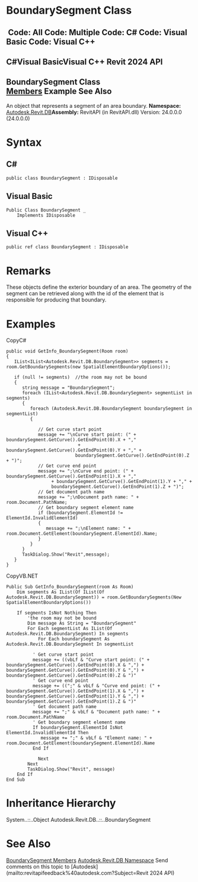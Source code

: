 # BoundarySegment Class

﻿
 Code: All Code: Multiple Code: C# Code: Visual Basic Code: Visual C++   
---  
C#Visual BasicVisual C++
Revit 2024 API  
---  
BoundarySegment Class  
[Members](3661349e-41e4-b2d7-5c4a-21e002d6b762.md "BoundarySegment Members") Example See Also  
---  
An object that represents a segment of an area boundary. 
**Namespace:** [Autodesk.Revit.DB](87546ba7-461b-c646-cbb1-2cb8f5bff8b2.md "Autodesk.Revit.DB Namespace")**Assembly:** RevitAPI (in RevitAPI.dll) Version: 24.0.0.0 (24.0.0.0)
# Syntax
C#  
---  
```text
public class BoundarySegment : IDisposable
```
  
Visual Basic  
---  
```text
Public Class BoundarySegment _
	Implements IDisposable
```
  
Visual C++  
---  
```text
public ref class BoundarySegment : IDisposable
```
  
# Remarks
These objects define the exterior boundary of an area. The geometry of the segment can be retrieved along with the id of the element that is responsible for producing that boundary. 
# Examples
CopyC#
```text
public void GetInfo_BoundarySegment(Room room)
{
   IList<IList<Autodesk.Revit.DB.BoundarySegment>> segments = room.GetBoundarySegments(new SpatialElementBoundaryOptions());

   if (null != segments)  //the room may not be bound
   {
      string message = "BoundarySegment";
      foreach (IList<Autodesk.Revit.DB.BoundarySegment> segmentList in segments)
      {
         foreach (Autodesk.Revit.DB.BoundarySegment boundarySegment in segmentList)
         {

            // Get curve start point
            message += "\nCurve start point: (" + boundarySegment.GetCurve().GetEndPoint(0).X + ","
                           + boundarySegment.GetCurve().GetEndPoint(0).Y + "," +
                          boundarySegment.GetCurve().GetEndPoint(0).Z + ")";
            // Get curve end point
            message += ";\nCurve end point: (" + boundarySegment.GetCurve().GetEndPoint(1).X + ","
                 + boundarySegment.GetCurve().GetEndPoint(1).Y + "," +
                 boundarySegment.GetCurve().GetEndPoint(1).Z + ")";
            // Get document path name
            message += ";\nDocument path name: " + room.Document.PathName;
            // Get boundary segment element name
            if (boundarySegment.ElementId != ElementId.InvalidElementId)
            {
               message += ";\nElement name: " + room.Document.GetElement(boundarySegment.ElementId).Name;
            }
         }
      }
      TaskDialog.Show("Revit",message);
   }
}
```

CopyVB.NET
```text
Public Sub GetInfo_BoundarySegment(room As Room)
    Dim segments As IList(Of IList(Of Autodesk.Revit.DB.BoundarySegment)) = room.GetBoundarySegments(New SpatialElementBoundaryOptions())

    If segments IsNot Nothing Then
        'the room may not be bound
        Dim message As String = "BoundarySegment"
        For Each segmentList As IList(Of Autodesk.Revit.DB.BoundarySegment) In segments
            For Each boundarySegment As Autodesk.Revit.DB.BoundarySegment In segmentList

          ' Get curve start point
          message += ((vbLf & "Curve start point: (" + boundarySegment.GetCurve().GetEndPoint(0).X & ",") + boundarySegment.GetCurve().GetEndPoint(0).Y & ",") + boundarySegment.GetCurve().GetEndPoint(0).Z & ")"
          ' Get curve end point
          message += ((";" & vbLf & "Curve end point: (" + boundarySegment.GetCurve().GetEndPoint(1).X & ",") + boundarySegment.GetCurve().GetEndPoint(1).Y & ",") + boundarySegment.GetCurve().GetEndPoint(1).Z & ")"
          ' Get document path name
          message += ";" & vbLf & "Document path name: " + room.Document.PathName
          ' Get boundary segment element name
          If boundarySegment.ElementId IsNot ElementId.InvalidElementId Then
             message += ";" & vbLf & "Element name: " + room.Document.GetElement(boundarySegment.ElementId).Name
          End If

            Next
        Next
        TaskDialog.Show("Revit", message)
    End If
End Sub
```

# Inheritance Hierarchy
System..::..Object Autodesk.Revit.DB..::..BoundarySegment
# See Also
[BoundarySegment Members](3661349e-41e4-b2d7-5c4a-21e002d6b762.md "BoundarySegment Members")
[Autodesk.Revit.DB Namespace](87546ba7-461b-c646-cbb1-2cb8f5bff8b2.md "Autodesk.Revit.DB Namespace")
Send comments on this topic to [Autodesk](mailto:revitapifeedback%40autodesk.com?Subject=Revit 2024 API)